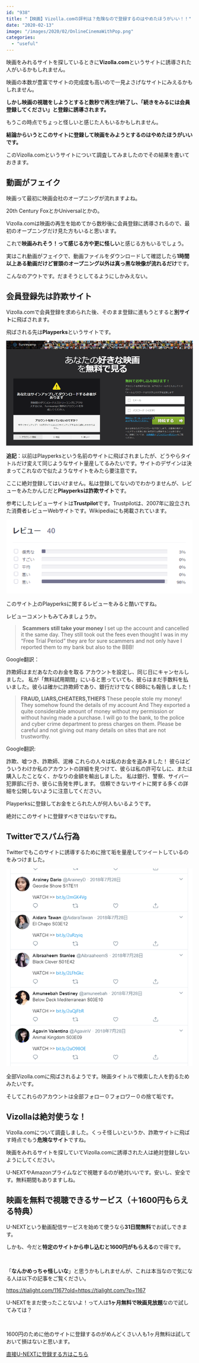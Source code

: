 ```yaml
---
id: "938"
title: "【映画】Vizolla.comの評判は？危険なので登録するのはやめたほうがいい！！"
date: "2020-02-13"
image: "/images/2020/02/OnlineCinemaWithPop.png"
categories: 
  - "useful"
---
```


映画をみれるサイトを探しているときに**Vizolla.com**というサイトに誘導された人がいるかもしれません。

映画の本数が豊富でサイトの完成度も高いので一見よさげなサイトにみえるかもしれません。

**しかし映画の視聴をしようとすると数秒で再生が終了し、「続きをみるには会員登録してください」と登録に誘導されます。**

もうこの時点でちょっと怪しいと感じた人もいるかもしれません。

**結論からいうとこのサイトに登録して映画をみようとするのはやめたほうがいいです。**

このVizolla.comというサイトについて調査してみましたのでその結果を書いておきます。

## 動画がフェイク

映画って最初に映画会社のオープニングが流れますよね。

20th Century FoxとかUniversalとかの。

Vizolla.comは映画の再生を始めてから数秒後に会員登録に誘導されるので、最初のオープニングだけ見た方もいると思います。

これで**映画みれそう！**って感じる方や**更に怪しい**と感じる方もいるでしょう。

実はこれ動画がフェイクで、動画ファイルをダウンロードして確認したら**1時間以上ある動画だけど冒頭のオープニング以外は真っ黒な映像が流れるだけ**です。

こんなのアウトです。だまそうとしてるようにしかみえない。

## 会員登録先は詐欺サイト

Vizolla.comで会員登録を求められた後、そのまま登録に進もうとすると**別サイト**に飛ばされます。

飛ばされる先は**Playperks**というサイトです。

![](/images/2020/02/badstream_ss.png)

**追記**：以前はPlayperksという名前のサイトに飛ばされましたが、どうやらタイトルだけ変えて同じようなサイト量産してるみたいです。サイトのデザインは決まってこれなので似たようなサイトをみたら要注意です。

ここに絶対登録してはいけません。私は登録してないのでわかりませんが、レビューをみたかんじだと**Playperksは詐欺サイト**です。

参考にしたレビューサイトは**Trustpilot**です。Trustpilotは、2007年に設立された消費者レビューWebサイトです。Wikipediaにも掲載されています。

![Playperksに関するレビュー・評価](/images/2020/02/Trustpilot_review_playperks.png)

このサイト上のPlayperksに関するレビューをみると酷いですね。

レビューコメントもみてみましょうか。

>  **Scammers still take your money** I set up the account and cancelled it the same day. They still took out the fees even thought I was in my “Free Trial Period” they are for sure scammers and not only have I reported them to my bank but also to the BBB!

Google翻訳：

詐欺師はまだあなたのお金を取る アカウントを設定し、同じ日にキャンセルしました。 私が「無料試用期間」にいると思っていても、彼らはまだ手数料を払いました。彼らは確かに詐欺師であり、銀行だけでなくBBBにも報告しました！

> **FRAUD, LIARS,CHEATERS,THIEFS** These people stole my money! They somehow found the details of my account And They exported a quite considerable amount of money without my permission or without having made a purchase. I will go to the bank, to the police and cyber crime department to press charges on them. Please be careful and not giving out many details on sites that are not trustworthy.

Google翻訳:

詐欺、嘘つき、詐欺師、泥棒 これらの人々は私のお金を盗みました！ 彼らはどういうわけか私のアカウントの詳細を見つけて、彼らは私の許可なしに、または購入したことなく、かなりの金額を輸出しました。 私は銀行、警察、サイバー犯罪部に行き、彼らに告発を押します。 信頼できないサイトに関する多くの詳細を公開しないように注意してください。

Playperksに登録してお金をとられた人が何人もいるようです。

絶対にこのサイトに登録すべきではないですね。

## Twitterでスパム行為

Twitterでもこのサイトに誘導するために捨て垢を量産してツイートしているのをみつけました。

![](/images/2020/02/Vizolla_on_twitter.png)

全部Vizolla.comに飛ばされるようです。映画タイトルで検索した人を釣るためみたいです。

そしてこれらのアカウントは全部フォロー０フォロワー０の捨て垢です。

## Vizollaは絶対使うな！

Vizolla.comについて調査しました。くっそ怪しいというか、詐欺サイトに飛ばす時点でもう**危険なサイト**ですね。

映画をみれるサイトを探していてVizolla.comに誘導された人は絶対登録しないようにしてください。

U-NEXTやAmazonプライムなどで視聴するのが絶対いいです。安いし、安全です。無料期間もありますしね。

## 映画を無料で視聴できるサービス（＋1600円もらえる特典）

U-NEXTという動画配信サービスを始めて使うなら**31日間無料**でお試しできます。

しかも、今だと**特定のサイトから申し込むと1600円がもらえる**ので得です。

 

「**なんかめっちゃ怪しいな**」と思うかもしれませんが、これは本当なので気になる人は以下の記事をご覧ください。

https://tialight.com/1167?old=https://tialight.com/?p=1167

U-NEXTをまだ使ったことないよ！って人は**1ヶ月無料で映画見放題**なので試してみては？

 

1600円のために他のサイトに登録するのがめんどくさい人も1ヶ月無料は試しておいて損はないと思います。

[直接U-NEXTに登録する方はこちら](https://px.a8.net/svt/ejp?a8mat=3B79OM+A4DBRU+3250+6KMIQ)
